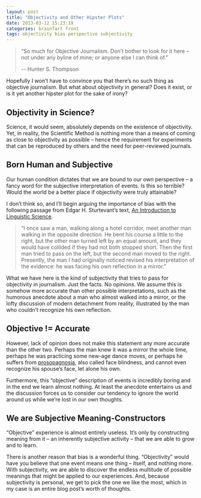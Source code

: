 ```yaml
---
layout: post
title: "Objectivity and Other Hipster Plots"
date: 2013-03-12 15:23:19
categories: brainfart front
tags: objectivity bias perspective subjectivity
---
```


> “So much for Objective Journalism. Don’t bother to look for it here – not under any byline of mine; or
> anyone else I can think of.”
> 
> -- Hunter S. Thompson

Hopefully I won’t have to convince you that there’s no such thing as objective journalism. But what about objectivity in general? Does it exist, or is it yet another hipster plot for the sake of irony?

## Objectivity in Science?

Science, it would seem, absolutely depends on the existence of objectivity. Yet, in reality, the Scientific Method is nothing more than a means of coming as close to objectivity as possible – hence the requirement for experiments that can be reproduced by others and the need for peer-reviewed journals.

## Born Human and Subjective

Our human condition dictates that we are bound to our own perspective – a fancy word for the subjective interpretation of events. Is this so terrible? Would the world be a better place if objectivity were truly attainable?

I don’t think so, and I’ll begin arguing the importance of bias with the following passage from Edgar H. Sturtevant’s text, [An Introduction to Linguistic Science][1].

> “I once saw a man, walking along a hotel corridor, meet another man walking in the opposite direction.
> He bent his course a little to the right, but the other man turned left by an equal amount, and they
> would have collided if they had not both stopped short. Then the first man tried to pass on the left,
> but the second man moved to the right. Presently, the man I had originally noticed revised his
> interpretation of the evidence: he was facing his own reflection in a mirror.”

What we have here is the kind of subjectivity that tries to pass for objectivity in journalism. Just the facts. No opinions. We assume this is somehow more accurate than other possible interpretations, such as the humorous anecdote about a man who almost walked into a mirror, or the lofty discussion of modern detachment from reality, illustrated by the man who couldn’t recognize his own reflection.

## Objective != Accurate

However, lack of opinion does not make this statement any more accurate than the other two. Perhaps the man knew it was a mirror the whole time, perhaps he was practicing some new-age dance moves, or perhaps he suffers from [prosopagnosia][2], also called face blindness, and cannot even recognize his spouse’s face, let alone his own.

Furthermore, this “objective” description of events is incredibly boring and in the end we learn almost nothing. At least the anecdote entertains us and the discussion forces us to consider our tendency to ignore the world around us while we’re lost in our own thoughts.

## We are Subjective Meaning-Constructors

“Objective” experience is almost entirely useless. It’s only by constructing meaning from it – an inherently subjective activity – that we are able to grow and to learn.

There is another reason that bias is a wonderful thing. “Objectivity” would have you believe that one event means one thing – itself, and nothing more. With subjectivity, we are able to discover the endless multitude of possible meanings that might be applied to our experiences. And, because subjectivity is personal, we get to pick the one we like the most, which in my case is an entire blog post’s worth of thoughts.

[1]: http://www.amazon.com/An-Introduction-To-Linguistic-Science/dp/1406718076 "An Introduction to Linguistic Science"
[2]: http://en.wikipedia.org/wiki/Prosopagnosia "Prosopagnosia on Wikipedia"


